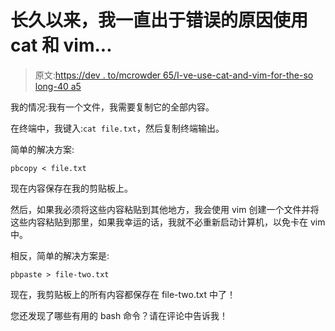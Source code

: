 # 长久以来，我一直出于错误的原因使用 cat 和 vim...

> 原文:[https://dev . to/mcrowder 65/I-ve-use-cat-and-vim-for-the-so long-40 a5](https://dev.to/mcrowder65/i-ve-been-using-cat-and-vim-for-the-wrong-reasons-for-so-long-40a5)

我的情况:我有一个文件，我需要复制它的全部内容。

在终端中，我键入:`cat file.txt`，然后复制终端输出。

简单的解决方案:

`pbcopy < file.txt`

现在内容保存在我的剪贴板上。

然后，如果我必须将这些内容粘贴到其他地方，我会使用 vim 创建一个文件并将这些内容粘贴到那里，如果我幸运的话，我就不必重新启动计算机，以免卡在 vim 中。

相反，简单的解决方案是:

`pbpaste > file-two.txt`

现在，我剪贴板上的所有内容都保存在 file-two.txt 中了！

您还发现了哪些有用的 bash 命令？请在评论中告诉我！